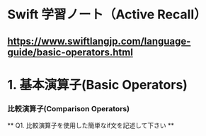 
# Swift 学習ノート（Active Recall）
<https://www.swiftlangjp.com/language-guide/basic-operators.html>
--- 

# 1. 基本演算子(Basic Operators)

### 比較演算子(Comparison Operators)

** Q1. 比較演算子を使用した簡単なif文を記述して下さい **
